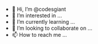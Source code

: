 - 👋 Hi, I’m @codesgiant
- 👀 I’m interested in ...
- 🌱 I’m currently learning ...
- 💞️ I’m looking to collaborate on ...
- 📫 How to reach me ...

<!---
codesgiant/codesgiant is a ✨ special ✨ repository because its `README.md` (this file) appears on your GitHub profile.
You can click the Preview link to take a look at your changes.
--->
